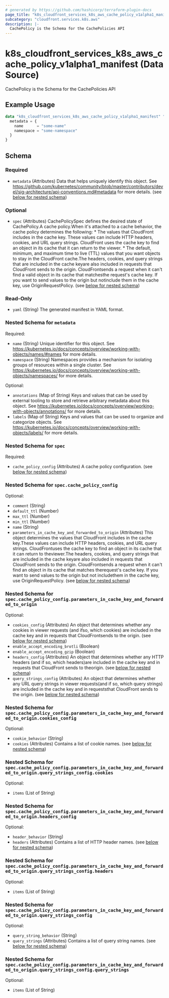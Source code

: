 ```yaml
---
# generated by https://github.com/hashicorp/terraform-plugin-docs
page_title: "k8s_cloudfront_services_k8s_aws_cache_policy_v1alpha1_manifest Data Source - terraform-provider-k8s"
subcategory: "cloudfront.services.k8s.aws"
description: |-
  CachePolicy is the Schema for the CachePolicies API
---
```


# k8s_cloudfront_services_k8s_aws_cache_policy_v1alpha1_manifest (Data Source)

CachePolicy is the Schema for the CachePolicies API

## Example Usage

```terraform
data "k8s_cloudfront_services_k8s_aws_cache_policy_v1alpha1_manifest" "example" {
  metadata = {
    name      = "some-name"
    namespace = "some-namespace"
  }
}
```

<!-- schema generated by tfplugindocs -->
## Schema

### Required

- `metadata` (Attributes) Data that helps uniquely identify this object. See https://github.com/kubernetes/community/blob/master/contributors/devel/sig-architecture/api-conventions.md#metadata for more details. (see [below for nested schema](#nestedatt--metadata))

### Optional

- `spec` (Attributes) CachePolicySpec defines the desired state of CachePolicy.A cache policy.When it's attached to a cache behavior, the cache policy determines the following:   * The values that CloudFront includes in the cache key. These values can   include HTTP headers, cookies, and URL query strings. CloudFront uses   the cache key to find an object in its cache that it can return to the   viewer.   * The default, minimum, and maximum time to live (TTL) values that you   want objects to stay in the CloudFront cache.The headers, cookies, and query strings that are included in the cache keyare also included in requests that CloudFront sends to the origin. CloudFrontsends a request when it can't find a valid object in its cache that matchesthe request's cache key. If you want to send values to the origin but notinclude them in the cache key, use OriginRequestPolicy. (see [below for nested schema](#nestedatt--spec))

### Read-Only

- `yaml` (String) The generated manifest in YAML format.

<a id="nestedatt--metadata"></a>
### Nested Schema for `metadata`

Required:

- `name` (String) Unique identifier for this object. See https://kubernetes.io/docs/concepts/overview/working-with-objects/names/#names for more details.
- `namespace` (String) Namespaces provides a mechanism for isolating groups of resources within a single cluster. See https://kubernetes.io/docs/concepts/overview/working-with-objects/namespaces/ for more details.

Optional:

- `annotations` (Map of String) Keys and values that can be used by external tooling to store and retrieve arbitrary metadata about this object. See https://kubernetes.io/docs/concepts/overview/working-with-objects/annotations/ for more details.
- `labels` (Map of String) Keys and values that can be used to organize and categorize objects. See https://kubernetes.io/docs/concepts/overview/working-with-objects/labels/ for more details.


<a id="nestedatt--spec"></a>
### Nested Schema for `spec`

Required:

- `cache_policy_config` (Attributes) A cache policy configuration. (see [below for nested schema](#nestedatt--spec--cache_policy_config))

<a id="nestedatt--spec--cache_policy_config"></a>
### Nested Schema for `spec.cache_policy_config`

Optional:

- `comment` (String)
- `default_ttl` (Number)
- `max_ttl` (Number)
- `min_ttl` (Number)
- `name` (String)
- `parameters_in_cache_key_and_forwarded_to_origin` (Attributes) This object determines the values that CloudFront includes in the cache key.These values can include HTTP headers, cookies, and URL query strings. CloudFrontuses the cache key to find an object in its cache that it can return to theviewer.The headers, cookies, and query strings that are included in the cache keyare also included in requests that CloudFront sends to the origin. CloudFrontsends a request when it can't find an object in its cache that matches therequest's cache key. If you want to send values to the origin but not includethem in the cache key, use OriginRequestPolicy. (see [below for nested schema](#nestedatt--spec--cache_policy_config--parameters_in_cache_key_and_forwarded_to_origin))

<a id="nestedatt--spec--cache_policy_config--parameters_in_cache_key_and_forwarded_to_origin"></a>
### Nested Schema for `spec.cache_policy_config.parameters_in_cache_key_and_forwarded_to_origin`

Optional:

- `cookies_config` (Attributes) An object that determines whether any cookies in viewer requests (and ifso, which cookies) are included in the cache key and in requests that CloudFrontsends to the origin. (see [below for nested schema](#nestedatt--spec--cache_policy_config--parameters_in_cache_key_and_forwarded_to_origin--cookies_config))
- `enable_accept_encoding_brotli` (Boolean)
- `enable_accept_encoding_gzip` (Boolean)
- `headers_config` (Attributes) An object that determines whether any HTTP headers (and if so, which headers)are included in the cache key and in requests that CloudFront sends to theorigin. (see [below for nested schema](#nestedatt--spec--cache_policy_config--parameters_in_cache_key_and_forwarded_to_origin--headers_config))
- `query_strings_config` (Attributes) An object that determines whether any URL query strings in viewer requests(and if so, which query strings) are included in the cache key and in requeststhat CloudFront sends to the origin. (see [below for nested schema](#nestedatt--spec--cache_policy_config--parameters_in_cache_key_and_forwarded_to_origin--query_strings_config))

<a id="nestedatt--spec--cache_policy_config--parameters_in_cache_key_and_forwarded_to_origin--cookies_config"></a>
### Nested Schema for `spec.cache_policy_config.parameters_in_cache_key_and_forwarded_to_origin.cookies_config`

Optional:

- `cookie_behavior` (String)
- `cookies` (Attributes) Contains a list of cookie names. (see [below for nested schema](#nestedatt--spec--cache_policy_config--parameters_in_cache_key_and_forwarded_to_origin--query_strings_config--cookies))

<a id="nestedatt--spec--cache_policy_config--parameters_in_cache_key_and_forwarded_to_origin--query_strings_config--cookies"></a>
### Nested Schema for `spec.cache_policy_config.parameters_in_cache_key_and_forwarded_to_origin.query_strings_config.cookies`

Optional:

- `items` (List of String)



<a id="nestedatt--spec--cache_policy_config--parameters_in_cache_key_and_forwarded_to_origin--headers_config"></a>
### Nested Schema for `spec.cache_policy_config.parameters_in_cache_key_and_forwarded_to_origin.headers_config`

Optional:

- `header_behavior` (String)
- `headers` (Attributes) Contains a list of HTTP header names. (see [below for nested schema](#nestedatt--spec--cache_policy_config--parameters_in_cache_key_and_forwarded_to_origin--query_strings_config--headers))

<a id="nestedatt--spec--cache_policy_config--parameters_in_cache_key_and_forwarded_to_origin--query_strings_config--headers"></a>
### Nested Schema for `spec.cache_policy_config.parameters_in_cache_key_and_forwarded_to_origin.query_strings_config.headers`

Optional:

- `items` (List of String)



<a id="nestedatt--spec--cache_policy_config--parameters_in_cache_key_and_forwarded_to_origin--query_strings_config"></a>
### Nested Schema for `spec.cache_policy_config.parameters_in_cache_key_and_forwarded_to_origin.query_strings_config`

Optional:

- `query_string_behavior` (String)
- `query_strings` (Attributes) Contains a list of query string names. (see [below for nested schema](#nestedatt--spec--cache_policy_config--parameters_in_cache_key_and_forwarded_to_origin--query_strings_config--query_strings))

<a id="nestedatt--spec--cache_policy_config--parameters_in_cache_key_and_forwarded_to_origin--query_strings_config--query_strings"></a>
### Nested Schema for `spec.cache_policy_config.parameters_in_cache_key_and_forwarded_to_origin.query_strings_config.query_strings`

Optional:

- `items` (List of String)
